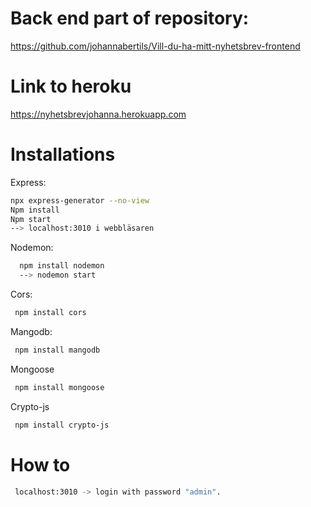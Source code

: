 
#   Back end part of repository:

https://github.com/johannabertils/Vill-du-ha-mitt-nyhetsbrev-frontend


#   Link to heroku 

https://nyhetsbrevjohanna.herokuapp.com

# Installations

Express: 

```bash
npx express-generator --no-view  
Npm install 
Npm start
--> localhost:3010 i webbläsaren
```

Nodemon: 
```bash
  npm install nodemon 
  --> nodemon start 
```

Cors: 
```bash
 npm install cors
```

Mangodb: 

```bash
 npm install mangodb 
```

Mongoose
```bash
 npm install mongoose
```

Crypto-js
```bash
 npm install crypto-js
```

# How to

```bash
 localhost:3010 -> login with password "admin".
```
